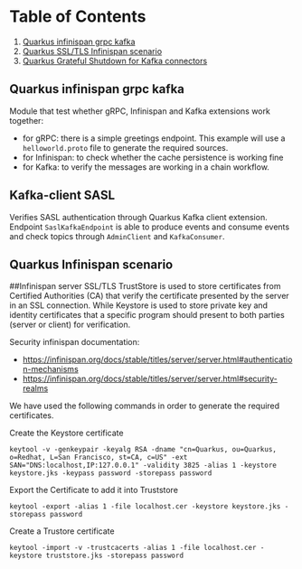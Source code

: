 # Table of Contents
1. [Quarkus infinispan grpc kafka](#Quarkus-infinispan-grpc-kafka)
2. [Quarkus SSL/TLS Infinispan scenario ](#Quarkus-SSL/TLS-Infinispan-scenario )
3. [Quarkus Grateful Shutdown for Kafka connectors](#Quarkus-Grateful-Shutdown-for-Kafka-connectors)

## Quarkus infinispan grpc kafka
Module that test whether gRPC, Infinispan and Kafka extensions work together:
- for gRPC: there is a simple greetings endpoint. This example will use a `helloworld.proto` file to generate the required sources. 
- for Infinispan: to check whether the cache persistence is working fine
- for Kafka: to verify the messages are working in a chain workflow.

## Kafka-client SASL
Verifies SASL authentication through Quarkus Kafka client extension. 
Endpoint `SaslKafkaEndpoint` is able to produce events
and consume events and check topics through `AdminClient` and `KafkaConsumer`.

## Quarkus Infinispan scenario 

##Infinispan server SSL/TLS
TrustStore is used to store certificates from Certified Authorities (CA) that verify the certificate presented by the server 
in an SSL connection. While Keystore is used to store private key and identity certificates that a specific program should present to 
both parties (server or client) for verification.

Security infinispan documentation:
- https://infinispan.org/docs/stable/titles/server/server.html#authentication-mechanisms
- https://infinispan.org/docs/stable/titles/server/server.html#security-realms

We have used the following commands in order to generate the required certificates.

Create the Keystore certificate
```shell
keytool -v -genkeypair -keyalg RSA -dname "cn=Quarkus, ou=Quarkus, o=Redhat, L=San Francisco, st=CA, c=US" -ext SAN="DNS:localhost,IP:127.0.0.1" -validity 3825 -alias 1 -keystore keystore.jks -keypass password -storepass password
```

Export the Certificate to add it into Truststore
```shell
keytool -export -alias 1 -file localhost.cer -keystore keystore.jks -storepass password
```

Create a Trustore certificate
```shell
keytool -import -v -trustcacerts -alias 1 -file localhost.cer -keystore truststore.jks -storepass password
```
